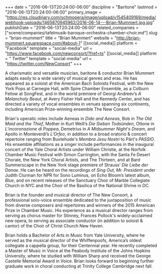 +++
date = "2016-06-13T20:24:00-06:00"
discipline = "Baritone"
lastmod = "2016-06-13T20:24:00-06:00"
primary_image = "https://res.cloudinary.com/schmopera/image/upload/v1545409169/media/webhook-uploads/1465870945962/2016-06-14---Brian-Mummert.jpg.jpg"
publishDate = "2016-06-13T20:24:00-06:00"
related_companies = ["scene/companies/tafelmusik-baroque-orchestra-chamber-choir.md"]
slug = "brian-mummert"
title = "Brian Mummert"
website = "http://brian-mummert.squarespace.com/#about-1"
[[social_media]]
platform = "Facebook"
template = "social-media"
url = "https://www.facebook.com/newconsort/?fref=ts"
[[social_media]]
platform = " Twitter"
template = "social-media"
url = "https://twitter.com/NewConsort"
+++

A charismatic and versatile musician, baritone & conductor Brian Mummert adapts easily to a wide variety of musical genres and eras. He has appeared as a soloist at the American Bach Soloists Festival, with the New York Pops at Carnegie Hall, with Spire Chamber Ensemble, as a Colburn Fellow at SongFest, and in the world premiere of Georgi Andreev’s *A Melancholy Beaut*, at Avery Fisher Hall and the Kennedy Center, and has directed a variety of vocal ensembles in venues spanning six continents, including American Prize-winning ensemble The New Consort. 

Brian's operatic roles include Aeneas in *Dido and Aeneas*, Bob in *The Old Maid and the Thief*, Mother in Kurt Weill’s *Die Sieben Todsünden*, Ottone in *L’incoronazione di Poppea*, Demetrius in *A Midsummer Night's Dream*, and Apollo in Monteverdi’s *L’Orfeo*, in addition to a broad oratorio & concert repertoire ranging from Buxtehude's *Membra Jesu Nostri* to Pärt's *PASSIO*. His ensemble affiliations as a singer include performances in the inaugural concert of the Yale Choral Artists under William Christie, at the Norfolk Chamber Music Festival with Simon Carrington, with the Santa Fe Desert Chorale, the New York Choral Artists, and The Thirteen, and at Bard Summerscape in the New York stage premiere of Strauss’ *Die Liebe der Danae*. He can be heard on the recordings of *Sing Out, Mr. President* under Judith Clurman for NPR for Sono Luminus, on Echo Bloom’s latest album, *Blue*, and on recent releases of the Sanctuary Choir of Marble Collegiate Church in NYC and the Choir of the Basilica of the National Shrine in DC.

Brian is the founder and musical director of The New Consort, a professional solo-voice ensemble dedicated to the juxtaposition of music from diverse composers and repertoires and winners of the 2015 American Prize in Chamber Music. His experience as a musical director ranges from serving as chorus master for Stinney, Frances Pollock's widely-acclaimed new opera, to serving as associate conductor (in addition to soloist & cantor) of the Choir of Christ Church New Haven.

Brian holds a Bachelor of Arts in Music from Yale University, where he served as the musical director of the Whiffenpoofs, America’s oldest collegiate a cappella group, for their Centennial year. He recently completed a Master of Music in Voice at the Peabody Institute of the Johns Hopkins University, where he studied with William Sharp and received the George Castelle Memorial Award in Voice. Brian looks forward to beginning further graduate work in choral conducting at Trinity College Cambridge next fall.
